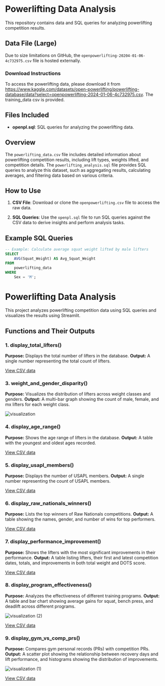 
# Powerlifting Data Analysis

This repository contains data and SQL queries for analyzing powerlifting competition results.

## Data File (Large)

Due to size limitations on GitHub, the `openpowerlifting-20204-01-06-4c732975.csv` file is hosted externally.

### Download Instructions

To access the powerlifting data, please download it from https://www.kaggle.com/datasets/open-powerlifting/powerlifting-database/data?select=openpowerlifting-2024-01-06-4c732975.csv.
The training_data csv is provided.

## Files Included

- **openpl.sql**: SQL queries for analyzing the powerlifting data.

## Overview

The `powerlifting_data.csv` file includes detailed information about powerlifting competition results, including lift types, weights lifted, and competition details. The `powerlifting_analysis.sql` file provides SQL queries to analyze this dataset, such as aggregating results, calculating averages, and filtering data based on various criteria.

## How to Use

1. **CSV File**: Download or clone the `openpowerlifting.csv` file to access the raw data.
   
2. **SQL Queries**: Use the `openpl.sql` file to run SQL queries against the CSV data to derive insights and perform analysis tasks.

## Example SQL Queries

```sql
-- Example: Calculate average squat weight lifted by male lifters
SELECT
    AVG(Squat_Weight) AS Avg_Squat_Weight
FROM
    powerlifting_data
WHERE
    Sex = 'M';
```

# Powerlifting Data Analysis

This project analyzes powerlifting competition data using SQL queries and visualizes the results using Streamlit.

## Functions and Their Outputs

### 1. display_total_lifters()
**Purpose:** Displays the total number of lifters in the database.
**Output:** A single number representing the total count of lifters.

[View CSV data](2024-06-24T21-35_export.csv)


### 3. weight_and_gender_disparity()
**Purpose:** Visualizes the distribution of lifters across weight classes and genders.
**Output:** A multi-bar graph showing the count of male, female, and mx lifters for each weight class.

![visualization](https://github.com/cam-leo/Powerlifting/assets/172936155/eb6dfaba-be44-44b1-8ed0-ba001f177fd8)


### 4. display_age_range()
**Purpose:** Shows the age range of lifters in the database.
**Output:** A table with the youngest and oldest ages recorded.

[View CSV data](2024-06-24T21-37_export.csv)


### 5. display_usapl_members()
**Purpose:** Displays the number of USAPL members.
**Output:** A single number representing the count of USAPL members.

[View CSV data](2024-06-24T21-38_export.csv)

### 6. display_raw_nationals_winners()
**Purpose:** Lists the top winners of Raw Nationals competitions.
**Output:** A table showing the names, gender, and number of wins for top performers.

[View CSV data](2024-06-24T21-39_export.csv)

### 7. display_performance_improvement()
**Purpose:** Shows the lifters with the most significant improvements in their performance.
**Output:** A table listing lifters, their first and latest competition dates, totals, and improvements in both total weight and DOTS score.

[View CSV data](2024-06-24T21-40_export.csv)

### 8. display_program_effectiveness()
**Purpose:** Analyzes the effectiveness of different training programs.
**Output:** A table and bar chart showing average gains for squat, bench press, and deadlift across different programs.

![visualization (2)](https://github.com/cam-leo/Powerlifting/assets/172936155/2a48e0d6-8b8e-43de-9582-bc94b500aa2a)

[View CSV data](2024-06-24T21-41_export.csv)

### 9. display_gym_vs_comp_prs()
**Purpose:** Compares gym personal records (PRs) with competition PRs.
**Output:** A scatter plot showing the relationship between recovery days and lift performance, and histograms showing the distribution of improvements.

![visualization (1)](https://github.com/cam-leo/Powerlifting/assets/172936155/c5eebb66-a9dd-45ae-b791-bb2f27556ef2)

[View CSV data](2024-06-24T21-42_export.csv)

